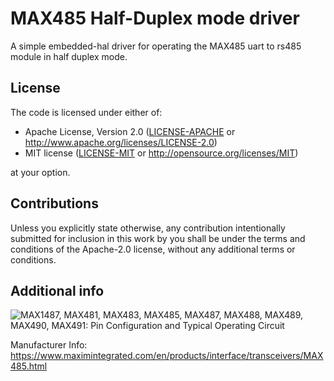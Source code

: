 # MAX485 Half-Duplex mode driver

A simple embedded-hal driver for operating the MAX485 uart to rs485 module in half duplex mode.

## License

The code is licensed under either of:

- Apache License, Version 2.0 ([LICENSE-APACHE](LICENSE-APACHE) or
  http://www.apache.org/licenses/LICENSE-2.0)
- MIT license ([LICENSE-MIT](LICENSE-MIT) or http://opensource.org/licenses/MIT)

at your option.

## Contributions

Unless you explicitly state otherwise, any contribution intentionally submitted
for inclusion in this work by you shall be under the terms and conditions of
the Apache-2.0 license, without any additional terms or conditions.

## Additional info

![MAX1487, MAX481, MAX483, MAX485, MAX487, MAX488, MAX489, MAX490, MAX491: Pin Configuration and Typical Operating Circuit](https://www.maximintegrated.com/images/qv/1111.gif)

Manufacturer Info: <https://www.maximintegrated.com/en/products/interface/transceivers/MAX485.html>

